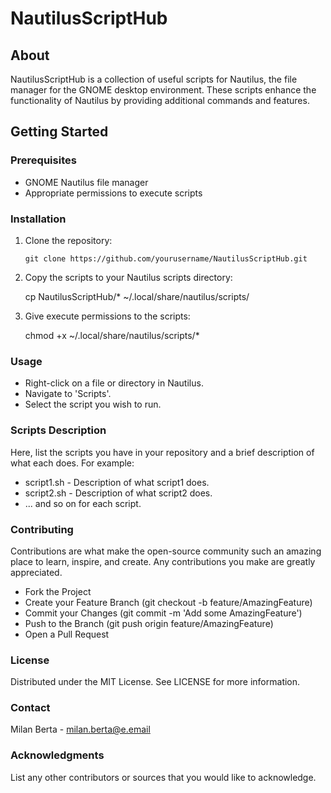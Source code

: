 # NautilusScriptHub

## About
NautilusScriptHub is a collection of useful scripts for Nautilus, the file manager for the GNOME desktop environment. These scripts enhance the functionality of Nautilus by providing additional commands and features.

## Getting Started

### Prerequisites
- GNOME Nautilus file manager
- Appropriate permissions to execute scripts

### Installation
1. Clone the repository:
    ```
    git clone https://github.com/yourusername/NautilusScriptHub.git
    ```
    
2. Copy the scripts to your Nautilus scripts directory:

    cp NautilusScriptHub/* ~/.local/share/nautilus/scripts/

3. Give execute permissions to the scripts:

    chmod +x ~/.local/share/nautilus/scripts/*

### Usage

- Right-click on a file or directory in Nautilus.
- Navigate to 'Scripts'.
- Select the script you wish to run.

### Scripts Description

Here, list the scripts you have in your repository and a brief description of what each does. For example:

- script1.sh - Description of what script1 does.
- script2.sh - Description of what script2 does.
- ... and so on for each script.

### Contributing

Contributions are what make the open-source community such an amazing place to learn, inspire, and create. Any contributions you make are greatly appreciated.

- Fork the Project
- Create your Feature Branch (git checkout -b feature/AmazingFeature)
- Commit your Changes (git commit -m 'Add some AmazingFeature')
- Push to the Branch (git push origin feature/AmazingFeature)
- Open a Pull Request

### License

Distributed under the MIT License. See LICENSE for more information.

### Contact

Milan Berta - milan.berta@e.email

### Acknowledgments

List any other contributors or sources that you would like to acknowledge.
